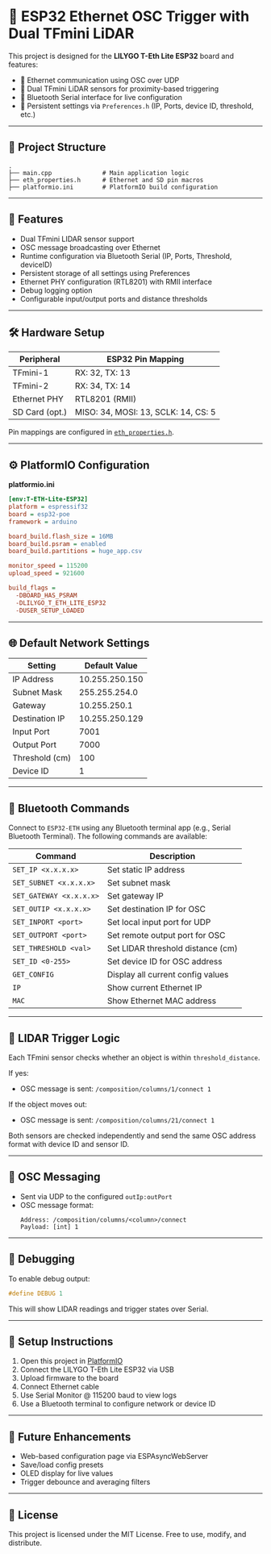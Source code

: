 # 🚀 ESP32 Ethernet OSC Trigger with Dual TFmini LiDAR

This project is designed for the **LILYGO T-Eth Lite ESP32** board and features:

- 📡 Ethernet communication using OSC over UDP
- 🔦 Dual TFmini LiDAR sensors for proximity-based triggering
- 🔧 Bluetooth Serial interface for live configuration
- 💾 Persistent settings via `Preferences.h` (IP, Ports, device ID, threshold, etc.)

---

## 📁 Project Structure

```
.
├── main.cpp              # Main application logic
├── eth_properties.h      # Ethernet and SD pin macros
├── platformio.ini        # PlatformIO build configuration
```

---

## 🧠 Features

- Dual TFmini LIDAR sensor support
- OSC message broadcasting over Ethernet
- Runtime configuration via Bluetooth Serial (IP, Ports, Threshold, deviceID)
- Persistent storage of all settings using Preferences
- Ethernet PHY configuration (RTL8201) with RMII interface
- Debug logging option
- Configurable input/output ports and distance thresholds

---

## 🛠️ Hardware Setup

| Peripheral     | ESP32 Pin Mapping |
|----------------|-------------------|
| TFmini-1       | RX: 32, TX: 13     |
| TFmini-2       | RX: 34, TX: 14     |
| Ethernet PHY   | RTL8201 (RMII)     |
| SD Card (opt.) | MISO: 34, MOSI: 13, SCLK: 14, CS: 5 |

Pin mappings are configured in [`eth_properties.h`](eth_properties.h).

---

## ⚙️ PlatformIO Configuration

**platformio.ini**
```ini
[env:T-ETH-Lite-ESP32]
platform = espressif32
board = esp32-poe
framework = arduino

board_build.flash_size = 16MB
board_build.psram = enabled
board_build.partitions = huge_app.csv

monitor_speed = 115200
upload_speed = 921600

build_flags = 
  -DBOARD_HAS_PSRAM
  -DLILYGO_T_ETH_LITE_ESP32
  -DUSER_SETUP_LOADED
```

---

## 🌐 Default Network Settings

| Setting          | Default Value          |
|------------------|------------------------|
| IP Address       | 10.255.250.150         |
| Subnet Mask      | 255.255.254.0          |
| Gateway          | 10.255.250.1           |
| Destination IP   | 10.255.250.129         |
| Input Port       | 7001                   |
| Output Port      | 7000                   |
| Threshold (cm)   | 100                    |
| Device ID        | 1                      |

---

## 🔧 Bluetooth Commands

Connect to `ESP32-ETH` using any Bluetooth terminal app (e.g., Serial Bluetooth Terminal). The following commands are available:

| Command                | Description                         |
|------------------------|-------------------------------------|
| `SET_IP <x.x.x.x>`     | Set static IP address               |
| `SET_SUBNET <x.x.x.x>` | Set subnet mask                     |
| `SET_GATEWAY <x.x.x.x>`| Set gateway IP                      |
| `SET_OUTIP <x.x.x.x>`  | Set destination IP for OSC          |
| `SET_INPORT <port>`    | Set local input port for UDP        |
| `SET_OUTPORT <port>`   | Set remote output port for OSC      |
| `SET_THRESHOLD <val>`  | Set LIDAR threshold distance (cm)   |
| `SET_ID <0-255>`       | Set device ID for OSC address       |
| `GET_CONFIG`           | Display all current config values   |
| `IP`                   | Show current Ethernet IP            |
| `MAC`                  | Show Ethernet MAC address           |

---

## 📏 LIDAR Trigger Logic

Each TFmini sensor checks whether an object is within `threshold_distance`.

If yes:
- OSC message is sent: `/composition/columns/1/connect 1`

If the object moves out:
- OSC message is sent: `/composition/columns/21/connect 1`

Both sensors are checked independently and send the same OSC address format with device ID and sensor ID.

---

## 📡 OSC Messaging

- Sent via UDP to the configured `outIp:outPort`
- OSC message format:
  ```
  Address: /composition/columns/<column>/connect
  Payload: [int] 1
  ```

---

## 🧪 Debugging

To enable debug output:
```cpp
#define DEBUG 1
```

This will show LIDAR readings and trigger states over Serial.

---

## 🔌 Setup Instructions

1. Open this project in [PlatformIO](https://platformio.org/)
2. Connect the LILYGO T-Eth Lite ESP32 via USB
3. Upload firmware to the board
4. Connect Ethernet cable
5. Use Serial Monitor @ 115200 baud to view logs
6. Use a Bluetooth terminal to configure network or device ID

---

## 🧠 Future Enhancements

- Web-based configuration page via ESPAsyncWebServer
- Save/load config presets
- OLED display for live values
- Trigger debounce and averaging filters

---

## 📜 License

This project is licensed under the MIT License. Free to use, modify, and distribute.
